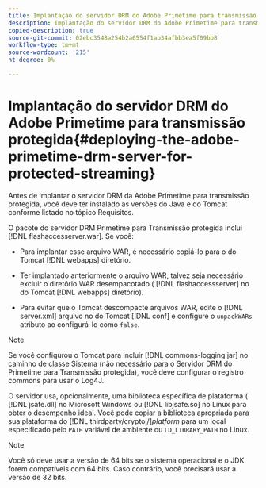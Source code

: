 ```yaml
---
title: Implantação do servidor DRM do Adobe Primetime para transmissão protegida
description: Implantação do servidor DRM do Adobe Primetime para transmissão protegida
copied-description: true
source-git-commit: 02ebc3548a254b2a6554f1ab34afbb3ea5f09bb8
workflow-type: tm+mt
source-wordcount: '215'
ht-degree: 0%

---
```


# Implantação do servidor DRM do Adobe Primetime para transmissão protegida{#deploying-the-adobe-primetime-drm-server-for-protected-streaming}

Antes de implantar o servidor DRM da Adobe Primetime para transmissão protegida, você deve ter instalado as versões do Java e do Tomcat conforme listado no tópico Requisitos.

O pacote do servidor DRM Primetime para Transmissão protegida inclui [!DNL flashaccesserver.war]. Se você:

* Para implantar esse arquivo WAR, é necessário copiá-lo para o do Tomcat [!DNL webapps] diretório.
* Ter implantado anteriormente o arquivo WAR, talvez seja necessário excluir o diretório WAR desempacotado ( [!DNL flashaccessserver] no do Tomcat [!DNL webapps] diretório).

* Para evitar que o Tomcat descompacte arquivos WAR, edite o [!DNL server.xml] arquivo no do Tomcat [!DNL conf] e configure o `unpackWARs` atributo ao configurá-lo como `false`.

>[!NOTE]
>
>Se você configurou o Tomcat para incluir [!DNL commons-logging.jar] no caminho de classe Sistema (não necessário para o Servidor DRM do Primetime para Transmissão protegida), você deve configurar o registro commons para usar o Log4J.

O servidor usa, opcionalmente, uma biblioteca específica de plataforma ( [!DNL jsafe.dll] no Microsoft Windows ou [!DNL libjsafe.so] no Linux para obter o desempenho ideal. Você pode copiar a biblioteca apropriada para sua plataforma do [!DNL thirdparty/cryptoj/]*platform* para um local especificado pelo `PATH` variável de ambiente ou `LD_LIBRARY_PATH` no Linux.

>[!NOTE]
>
>Você só deve usar a versão de 64 bits se o sistema operacional e o JDK forem compatíveis com 64 bits. Caso contrário, você precisará usar a versão de 32 bits.
